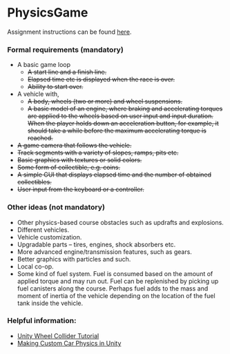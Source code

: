 # PhysicsGame
Assignment instructions can be found [here](https://docs.google.com/document/d/1jOwFIoMWOlC6ZZVOkwBXJjo1Eod8LKHg5jSGTQEA3QU).

### Formal requirements (mandatory)
- A basic game loop
    - ~~A start line and a finish line.~~
    - ~~Elapsed time etc is displayed when the race is over.~~
    - ~~Ability to start over.~~
- A vehicle with,
    - ~~A body, wheels (two or more) and wheel suspensions.~~
    - ~~A basic model of an engine, where braking and accelerating torques are applied to the wheels based on user input and input duration. When the player holds down an acceleration button, for example, it should take a while before the maximum accelerating torque is reached.~~
- ~~A game camera that follows the vehicle.~~
- ~~Track segments with a variety of slopes, ramps, pits etc.~~
- ~~Basic graphics with textures or solid colors.~~
- ~~Some form of collectible, e.g. coins.~~
- ~~A simple GUI that displays elapsed time and the number of obtained collectibles.~~
- ~~User input from the keyboard or a controller.~~

### Other ideas (not mandatory)
- Other physics-based course obstacles such as updrafts and explosions.
- Different vehicles.
- Vehicle customization.
- Upgradable parts – tires, engines, shock absorbers etc.
- More advanced engine/transmission features, such as gears.
- Better graphics with particles and such.
- Local co-op.
- Some kind of fuel system. Fuel is consumed based on the amount of applied torque and may run out. Fuel can be replenished by picking up fuel canisters along the course. Perhaps fuel adds to the mass and moment of inertia of the vehicle depending on the location of the fuel tank inside the vehicle.

### Helpful information:
- [Unity Wheel Collider Tutorial](https://docs.unity3d.com/Manual/WheelColliderTutorial.html)
- [Making Custom Car Physics in Unity](https://youtu.be/CdPYlj5uZeI?si=C7lmihYFA4JFUSyO)
